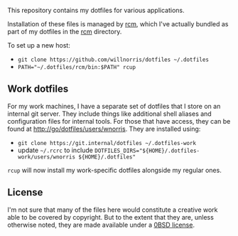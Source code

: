 This repository contains my dotfiles for various applications.

Installation of these files is managed by [rcm][], which I've actually bundled
as part of my dotfiles in the [rcm](./rcm/) directory.

[rcm]: https://github.com/thoughtbot/rcm

To set up a new host:

* `git clone https://github.com/willnorris/dotfiles ~/.dotfiles`
* `PATH="~/.dotfiles/rcm/bin:$PATH" rcup`

## Work dotfiles

For my work machines, I have a separate set of dotfiles that I store on an
internal git server. They include things like additional shell aliases and
configuration files for internal tools. For those that have access, they can
be found at <http://go/dotfiles/users/wnorris>. They are installed
using:

* `git clone https://git.internal/dotfiles ~/.dotfiles-work`
* update `~/.rcrc` to include `DOTFILES_DIRS="${HOME}/.dotfiles-work/users/wnorris ${HOME}/.dotfiles"`

`rcup` will now install my work-specific dotfiles alongside my regular ones.

## License

I'm not sure that many of the files here would constitute a creative work able
to be covered by copyright. But to the extent that they are, unless otherwise
noted, they are made available under a [0BSD license](./LICENSE).
